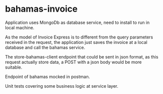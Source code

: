 # bahamas-invoice

Application uses MongoDb as database service, need to install to run in local machine.

As the model of Invoice Express is to different from the query parameters received in the request, the application just saves the invoice at a local database and call the bahamas service.

The store-bahamas-client endpoint that could be sent in json format, as this request actually store data, a POST with a json body would be more suitable.

Endpoint of bahamas mocked in postman.

Unit tests covering some business logic at service layer.

